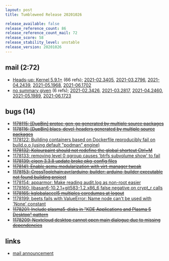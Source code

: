 ```yaml
---
layout: post
title: Tumbleweed Release 20201026

release_available: false
release_reference_count: 86
release_reference_count_mail: 72
release_score: 58
release_stability_level: unstable
release_version: 20201026
---
```


## mail (2:72)

- [Heads-up: Kernel 5.9.1+](https://lists.opensuse.org/archives/list/factory@lists.opensuse.org/thread/XOPDP53YV34GKES4UVF7XQBIVUNRXGCS) (66 refs); [2021-02.3405](https://lists.opensuse.org/archives/list/factory@lists.opensuse.org/thread/XOPDP53YV34GKES4UVF7XQBIVUNRXGCS), [2021-03.2796](https://lists.opensuse.org/archives/list/factory@lists.opensuse.org/thread/XOPDP53YV34GKES4UVF7XQBIVUNRXGCS), [2021-04.2439](https://lists.opensuse.org/archives/list/factory@lists.opensuse.org/thread/XOPDP53YV34GKES4UVF7XQBIVUNRXGCS), [2021-05.1968](https://lists.opensuse.org/archives/list/factory@lists.opensuse.org/thread/XOPDP53YV34GKES4UVF7XQBIVUNRXGCS), [2021-06.1702](https://lists.opensuse.org/archives/list/factory@lists.opensuse.org/thread/XOPDP53YV34GKES4UVF7XQBIVUNRXGCS)
- [no summary given](https://lists.opensuse.org/archives/list/factory@lists.opensuse.org/thread/O3GGF6N66AHCQYP5VIH73CQKU5DML2GP) (6 refs); [2021-02.3426](https://lists.opensuse.org/archives/list/factory@lists.opensuse.org/thread/O3GGF6N66AHCQYP5VIH73CQKU5DML2GP), [2021-03.2817](https://lists.opensuse.org/archives/list/factory@lists.opensuse.org/thread/O3GGF6N66AHCQYP5VIH73CQKU5DML2GP), [2021-04.2460](https://lists.opensuse.org/archives/list/factory@lists.opensuse.org/thread/O3GGF6N66AHCQYP5VIH73CQKU5DML2GP), [2021-05.1989](https://lists.opensuse.org/archives/list/factory@lists.opensuse.org/thread/O3GGF6N66AHCQYP5VIH73CQKU5DML2GP), [2021-06.1723](https://lists.opensuse.org/archives/list/factory@lists.opensuse.org/thread/O3GGF6N66AHCQYP5VIH73CQKU5DML2GP)

## bugs (14)

<!--more-->

- ~~[1178115: \[DupBin\] protoc-gen-go generated by multiple source packages](https://bugzilla.opensuse.org/show_bug.cgi?id=1178115)~~
- ~~[1178116: \[DupBin\] blacs-devel-headers generated by multiple source packages](https://bugzilla.opensuse.org/show_bug.cgi?id=1178116)~~
- [1178122: Building containers based on Dockerfile reproducibly fail on build.o.o (using default "podman" engine)](https://bugzilla.opensuse.org/show_bug.cgi?id=1178122)
- ~~[1178132: Kolourpaint should not redefine the global shortcut Ctrl+M](https://bugzilla.opensuse.org/show_bug.cgi?id=1178132)~~
- [1178133: removing level 0 qgroup causes 'btrfs subvolume show' to fail](https://bugzilla.opensuse.org/show_bug.cgi?id=1178133)
- ~~[1178139: eigen 3.3.8 update broke pkg-config files](https://bugzilla.opensuse.org/show_bug.cgi?id=1178139)~~
- ~~[1178141: Enable qemu modularization with virt-manager tweak](https://bugzilla.opensuse.org/show_bug.cgi?id=1178141)~~
- ~~[1178153: CrossToolchain:avr/arduino-builder: arduino-builder executable not found building project](https://bugzilla.opensuse.org/show_bug.cgi?id=1178153)~~
- [1178154: apparmor: Make reading audit.log as non-root easier](https://bugzilla.opensuse.org/show_bug.cgi?id=1178154)
- [1178160: libasan6-10.2.1+git583-1.2.x86_6 false negative on crypt_r calls](https://bugzilla.opensuse.org/show_bug.cgi?id=1178160)
- ~~[1178165: kglobalaccel5 multiples coredumps at logout](https://bugzilla.opensuse.org/show_bug.cgi?id=1178165)~~
- [1178199: beets fails with ValueError: Name node can't be used with 'None' constant](https://bugzilla.opensuse.org/show_bug.cgi?id=1178199)
- ~~[1178201: Include plasma5-disks in "KDE Applications and Plasma 5 Desktop" pattern](https://bugzilla.opensuse.org/show_bug.cgi?id=1178201)~~
- ~~[1178209: Nextcloud desktop cannot open main dialogue due to missing dependencies](https://bugzilla.opensuse.org/show_bug.cgi?id=1178209)~~



## links

- [mail announcement](https://lists.opensuse.org/archives/list/factory@lists.opensuse.org/thread/O3GGF6N66AHCQYP5VIH73CQKU5DML2GP)
